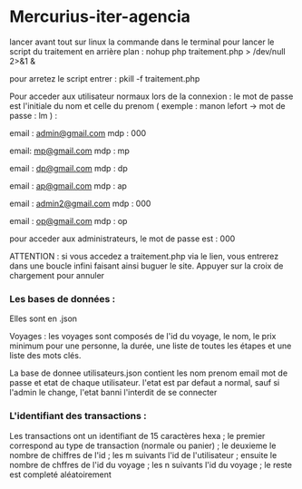 # Mercurius-iter-agencia

lancer avant tout sur linux la commande dans le terminal pour lancer le script du traitement en arrière plan : nohup php traitement.php > /dev/null 2>&1 &

pour arretez le script entrer : pkill -f traitement.php

Pour acceder aux utilisateur normaux lors de la connexion : le mot de passe est l'initiale du nom et celle du prenom ( exemple : manon lefort -> mot de passe : lm ) : 

email : admin@gmail.com
mdp : 000

email: mp@gmail.com
mdp : mp

email : dp@gmail.com
mdp : dp

email : ap@gmail.com
mdp : ap

email : admin2@gmail.com
mdp : 000

email : op@gmail.com
mdp : op

pour acceder aux administrateurs, le mot de passe est : 000

ATTENTION : si vous accedez a traitement.php via le lien, vous entrerez dans une boucle infini faisant ainsi buguer le site. Appuyer sur la croix de chargement pour annuler

### Les bases de données :
Elles sont en .json

Voyages : les voyages sont composés de l'id du voyage, le nom, le prix minimum pour une personne, la durée, une liste de toutes les étapes et une liste des mots clés.

La base de donnee utilisateurs.json contient les nom prenom email mot de passe et etat de chaque utilisateur. l'etat est par defaut a normal, sauf si l'admin le change, l'etat banni l'interdit de se connecter

### L'identifiant des transactions : 

Les transactions ont un identifiant de 15 caractères hexa ; le premier correspond au type de transaction (normale ou panier) ; le deuxieme le nombre de chiffres de l'id ; les m suivants l'id de l'utilisateur ; ensuite le nombre de chffres de l'id du voyage ; les n suivants l'id du voyage ; le reste est completé aléatoirement
